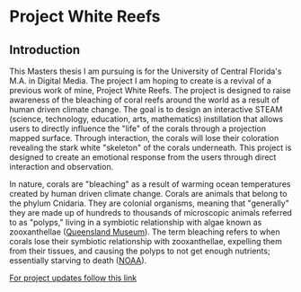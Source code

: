 # Project White Reefs

## Introduction
This Masters thesis I am pursuing is for the University of Central Florida's M.A. in Digital Media. The project I am hoping to create is a revival of a previous work of mine, Project White Reefs. The project is designed to raise awareness of the bleaching of coral reefs around the world as a result of human driven climate change. The goal is to design an interactive STEAM (science, technology, education, arts, mathematics) instillation that allows users to directly influence the "life" of the corals through a projection mapped surface. Through interaction, the corals will lose their coloration revealing the stark white "skeleton" of the corals underneath. This project is designed to create an emotional response from the users through direct interaction and observation.

In nature, corals are "bleaching" as a result of warming ocean temperatures created by human driven climate change. Corals are animals that belong to the phylum Cnidaria. They are colonial organisms, meaning that "generally" they are made up of hundreds to thousands of microscopic animals referred to as "polyps," living in a symbiotic relationship with algae known as zooxanthellae ([Queensland Museum](https://www.qm.qld.gov.au/microsites/biodiscovery/03sponges-and-corals/structure-classification-function.html)). The term bleaching refers to when corals lose their symbiotic relationship with zooxanthellae, expelling them from their tissues, and causing the polyps to not get enough nutrients; essentially starving to death ([NOAA](https://oceanservice.noaa.gov/facts/coral_bleach.html)).


[For project updates follow this link](updates.md)

